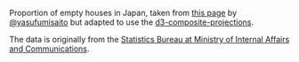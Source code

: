 Proportion of empty houses in Japan, taken from [this page](https://yasufumisaito.github.io/emptyhouse/) by [@yasufumisaito](https://yasufumisaito.github.io/) but adapted to use the [d3-composite-projections](http://geoexamples.com/d3-composite-projections/).

The data is originally from the [Statistics Bureau at Ministry of Internal Affairs and Communications](http://www.e-stat.go.jp/SG1/estat/List.do?bid=000001051892).